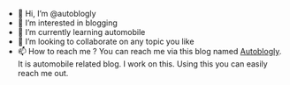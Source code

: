 - 👋 Hi, I’m @autoblogly
- 👀 I’m interested in blogging
- 🌱 I’m currently learning automobile
- 💞️ I’m looking to collaborate on any topic you like
- 📫 How to reach me ? You can reach me via this blog named  <a href="https://autoblogly.blogspot.com">Autoblogly</a>. It is automobile related blog. I work on this. Using this you can easily reach me out.

<!---
autoblogly/autoblogly is a ✨ special ✨ repository because its `README.md` (this file) appears on your GitHub profile.
You can click the Preview link to take a look at your changes.
--->
